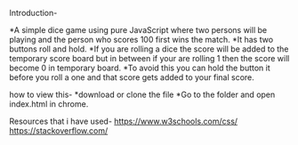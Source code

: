 Introduction-

*A simple dice game using pure JavaScript where two persons will be playing and the person who scores 100 first wins the match.
*It has two buttons roll and hold.
*If you are rolling a dice the score will be added to the temporary score board but in between if your are rolling 1 then the score will become 0 in temporary board.
*To avoid this you can hold the button it before you roll a one and that score gets added to your final score.


how to view this-
*download or clone the file
*Go to the folder and open index.html in chrome.


Resources that i have used-
https://www.w3schools.com/css/
https://stackoverflow.com/
